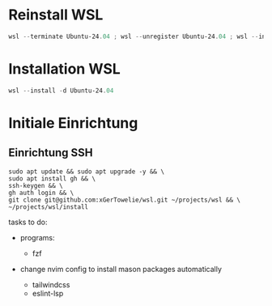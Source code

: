 # Reinstall WSL

```powershell
wsl --terminate Ubuntu-24.04 ; wsl --unregister Ubuntu-24.04 ; wsl --install -d Ubuntu-24.04
```

# Installation WSL

```powershell
wsl --install -d Ubuntu-24.04
```

# Initiale Einrichtung

## Einrichtung SSH

```
sudo apt update && sudo apt upgrade -y && \
sudo apt install gh && \
ssh-keygen && \
gh auth login && \
git clone git@github.com:xGerTowelie/wsl.git ~/projects/wsl && \
~/projects/wsl/install
```

tasks to do:
- programs:
	- fzf

- change nvim config to install mason packages automatically
	- tailwindcss
	- eslint-lsp
